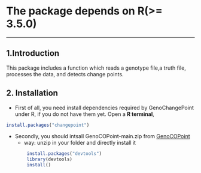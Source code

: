 # The package depends on R(>= 3.5.0)
--------------
## 1.Introduction
This package includes a function which reads a genotype file,a truth file, processes the data, and detects change points.
## 2. Installation
- First of all, you need install dependencies required by GenoChangePoint under R, if you do not have them yet. Open a **R terminal**,
```R
install.packages("changepoint")
```
- Secondly, you should intsall GenoCOPoint-main.zip from [GenoCOPoint](https://github.com/StellarMech/GenoCOPoint)
  - way: unzip in your folder and directly install it
    ```R
     install.packages("devtools")
     library(devtools)
     install()
    ```